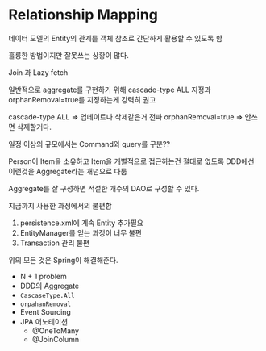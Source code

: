 # Relationship Mapping

데이터 모델의 Entity의 관계를 객체 참조로 간단하게 활용할 수 있도록 함

훌륭한 방법이지만 잘못쓰는 상황이 많다.

Join 과 Lazy fetch

일반적으로 aggregate를 구현하기 위해 cascade-type ALL 지정과
orphanRemoval=true를 지정하는게 강력히 권고

cascade-type ALL ⇒ 업데이트나 삭제같은거 전파
orphanRemoval=true ⇒ 안쓰면 삭제할거다.

일정 이상의 규모에서는 Command와 query를 구분??

Person이 Item을 소유하고 Item을 개별적으로 접근하는건 절대로 없도록
DDD에선 이런것을 Aggregate라는 개념으로 다룸

Aggregate를 잘 구성하면 적절한 개수의 DAO로 구성할 수 있다.

지금까지 사용한 과정에서의 불편함

1. persistence.xml에 계속 Entity 추가필요
2. EntityManager를 얻는 과정이 너무 불편
3. Transaction 관리 불편

위의 모든 것은 Spring이 해결해준다.

- N + 1 problem
- DDD의 Aggregate
- `CascaseType.All`
- `orpahanRemoval`
- Event Sourcing
- JPA 어노테이션
  - @OneToMany
  - @JoinColumn
